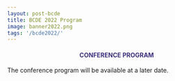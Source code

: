```yaml
---
layout: post-bcde
title: BCDE 2022 Program
image: banner2022.png
tags: '/bcde2022/'
---
```


<center><h4 style="color:#3C327C;"> <b>CONFERENCE PROGRAM</b> </h4></center>
<!-- <center><h4 style="color:#3C327C;"> <b>BOLIVIAN CONFERENCE ON DEVELOPMENT ECONOMICS 2022.</b></h4></center>
<center><h5 style="color:#3C327C;"> La Paz, Bolivia, 1-2 December 2022</h5></center> -->

The conference program will be available at a later date. 
